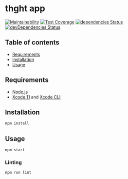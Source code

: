 # thght app

[![Maintainability](https://api.codeclimate.com/v1/badges/135e21372e830d3c28ad/maintainability)](https://codeclimate.com/github/thght-birds/thght-app/maintainability) [![Test Coverage](https://api.codeclimate.com/v1/badges/135e21372e830d3c28ad/test_coverage)](https://codeclimate.com/github/thght-birds/thght-app/test_coverage) [![dependencies Status](https://img.shields.io/david/thght-birds/thght-app.svg)](https://david-dm.org/thght-birds/thght-app) [![devDependencies Status](https://img.shields.io/david/dev/thght-birds/thght-app.svg)](https://david-dm.org/thght-birds/thght-app?type=dev)

## Table of contents

- [Requirements](#requirements)
- [Installation](#installation)
- [Usage](#usage)

## Requirements

- [Node.js](https://nodejs.org)
- [Xcode 11](https://developer.apple.com/xcode/) and [Xcode CLI](https://developer.apple.com/download/more/)

## Installation

```bash
npm install
```

## Usage

```bash
npm start
```

### Linting

```bash
npm run lint
```
